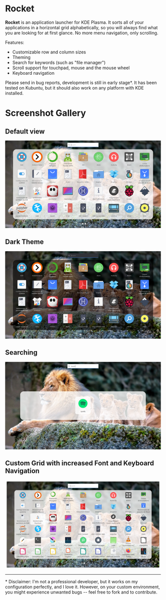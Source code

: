 # Rocket

**Rocket** is an application launcher for KDE Plasma. It sorts all of your applications in a horizontal grid alphabetically, so you will always find what you are looking for at first glance. No more menu navigation, only scrolling.

Features:
 - Customizable row and column sizes
 - Theming
 - Search for keywords (such as "file manager")
 - Scroll support for touchpad, mouse and the mouse wheel
 - Keyboard navigation

Please send in bug reports, development is still in early stage*. It has been tested on Kubuntu, but it should also work on any platform with KDE installed.

# Screenshot Gallery

## Default view
![Alt text](/screenshots/screenshot.png?raw=true "")

## Dark Theme
![Alt text](/screenshots/screenshot_dark.png?raw=true "")


## Searching
![Alt text](/screenshots/screenshot_search.png?raw=true "")

## Custom Grid with increased Font and Keyboard Navigation
![Alt text](/screenshots/screenshot_large_grid.png?raw=true "")

-------------------------------------------
\* Disclaimer: I'm not a professional developer, but it works on my configuration perfectly, and I love it. However, on your custom environment, you might experience unwanted bugs -- feel free to fork and to contribute.
